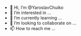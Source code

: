 - 👋 Hi, I’m @YaroslavChuiko
- 👀 I’m interested in ...
- 🌱 I’m currently learning ...
- 💞️ I’m looking to collaborate on ...
- 📫 How to reach me ...

<!---
YaroslavChuiko/YaroslavChuiko is a ✨ special ✨ repository because its `README.md` (this file) appears on your GitHub profile.
You can click the Preview link to take a look at your changes.
--->
